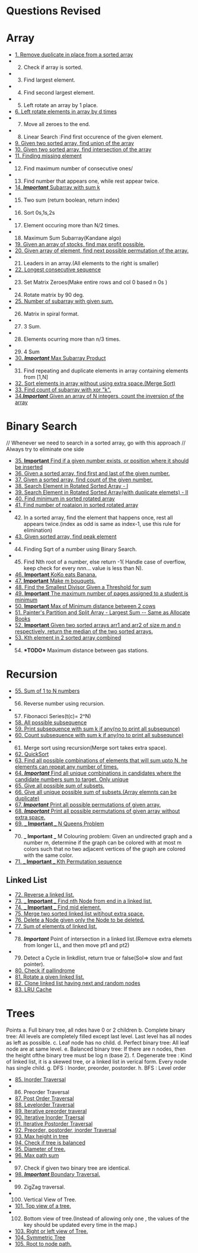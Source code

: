 # Questions Revised

# Array

- [1. Remove duplicate in place from a sorted array](./RemoveDuplicate.java)
- 2. Check if array is sorted.
- 3. Find largest element.
- 4. Find second largest element.
- 5. Left rotate an array by 1 place.
- [6. Left rotate elements in array by d times](./LeftRotate.java)
- 7. Move all zeroes to the end.
- 8. Linear Search :Find first occurence of the given element.
- [9. Given two sorted array, find union of the array](./UnionArray.java)
- [10. Given two sorted array, find intersection of the array](./Intersextion.java)
- [11. Finding missing element](./MissingElement.java)
- 12. Find maximum number of consecutive ones/
- 13. Find number that appears one, while rest appear twice.
- [14. **_Important_** Subarray with sum k](./Subarraysum.java)
- 15. Two sum (return boolean, return index)
- 16. Sort 0s,1s,2s
- 17. Element occuring more than N/2 times.
- 18. Maximum Sum Subarray(Kandane algo)
- [19. Given an array of stocks, find max profit possible.](./MaxProfitStock.java)
- [20. Given array of element, find next possible permutation of the array.](./NextPossiblePermutaion.java)
- 21. Leaders in an array.(All elements to the right is smaller)
- [22. Longest consecutive sequence](./LongestConsecutiveSubsequence.java)
- 23. Set Matrix Zeroes(Make entire rows and col 0 based n 0s )
- 24. Rotate matrix by 90 deg.
- [25. Number of subarray with given sum.](./CountSubarraySumK.java)
- 26. Matrix in spiral format.
- 27. 3 Sum.
- 28. Elements ocurring more than n/3 times.
- 29. 4 Sum
- [30. **_Important_** Max Subarray Product](./MaxSubarrayProd.java)
- 31. Find repeating and duplicate elements in array containing elements from [1,N]
- [32. Sort elements in array without using extra space.(Merge Sort)](./MergeSort.java)
- [33. Find count of subarray with xor "k".](./SubarrayWithKXor.java)
- [34.**_Important_** Given an array of N integers, count the inversion of the array](./InversionCount.java)

# Binary Search

// Whenever we need to search in a sorted array, go with this approach
// Always try to eliminate one side

- [35. **Important** Find if a given number exists, or position where it should be inserted](./PositionOfGivenNumber.java)
- [36. Given a sorted array, find first and last of the given number.](./FirstAndLastOccurrenceOfElement.java)
- [37. Given a sorted array, find count of the given number.](./FirstAndLastOccurrenceOfElement.java)
- [38. Search Element in Rotated Sorted Array - I](./SearchInRotatedArray.java)
- [39. Search Element in Rotated Sorted Array(with duplicate elemets) - II](./SearchInRotatedArray.java)
- [40. Find minimum in sorted rotated array](./FindMinimumOfSortedRotated)
- [41. Find number of roataion in sorted rotated array](./FindMinimumOfSortedRotated)
- 42. In a sorted array, find the element that happens once, rest all appears twice.(index as odd is same as index-1, use this rule for elimination)
- [43. Given sorted array, find peak element](./PeakElement.java)
- 44. Finding Sqrt of a number using Binary Search.
- 45. Find Nth root of a number, else return -1( Handle case of overflow, keep check for every n*n*n... value is less than N).
- [46. **Important** KoKo eats Banana.](./KoKoBanana.java)
- [47. **Important** Make m bouquets.](./MinimumBouquets.java)
- [48. Find the Smallest Divisor Given a Threshold for sum](./SmallestDivisorToReachThresholdSum.java)
- [49. **Important** The maximum number of pages assigned to a student is minimum](./AllocateBooksToStudents.java)
- [50. **Important** Max of Minimum distance between 2 cows](./FindMaxOfMinCows.java)
- [51. Painter's Partition and Split Array - Largest Sum -- Same as Allocate Books](./AllocateBooksToStudents.java)
- [52. **Important** Given two sorted arrays arr1 and arr2 of size m and n respectively, return the median of the two sorted arrays.](./MedianInArray.java)
- [53. Kth element in 2 sorted array combined](./MedianInArray.java)
- 54. **\***TODO**\*** Maximum distance between gas stations.

# Recursion

- [55. Sum of 1 to N numbers](./SumOfN.java)
- 56. Reverse number using recursion.
- 57. Fibonacci Series(t(c)= 2^N)
- [58. All possible subsequence](./SubsequenceInArray.java)
- [59. Print subsequence with sum k if any(no to print all subsequnce)](./SubsequenceWithSum.java)
- [60. Count subsequence with sum k if any(no to print all subsequnce)](./SubsequenceWithSum.java)
- 61. Merge sort using recursion(Merge sort takes extra space).
- [62. QuickSort](./QuickSOrtRecursion.java)
- [63. Find all possible combinations of elements that will sum upto N. he elements can repeat any number of times.](./CombinationSum.java)
- [64. **_Important_** Find all unique combinations in candidates where the candidate numbers sum to target. Only unique](./CombinationSum.java)
- [65. Give all possible sum of subsets.](./AllSubsetSum.java)
- [66. Give all unique possible sum of subsets.(Array elemnts can be duplicate)](./AllSubsetSum.java)
- [67. **_Important_** Print all possible permutations of given array.](./AllPermutationOfArray.java)
- [68. **_Important_** Print all possible permutations of given array without extra space.](./AllPermutationOfArray.java)
- [69. **_ Important _** N Queens Problem](./NQueens.java)
- 70. **_ Important _** M Colouring problem: Given an undirected graph and a number m, determine if the graph can be colored with at most m colors such that no two adjacent vertices of the graph are colored with the same color.
- [71. **_ Important _** Kth Permutation sequence](./KthPermutation.java)

## Linked List

- [72. Reverse a linked list.](./LL_Reverse.java)
- [73. **_ Important _** Find nth Node from end in a linked list.](./LL_NthNodeFromEnd.java)
- [74. **_ Important _** Find mid element.](./MidElementLL.java)
- [75. Merge two sorted linked list witjhout extra space.](./MergeLinkedList.java)
- [76. Delete a Node given only the Node to be deleted.](./DeleteANode.java)
- [77. Sum of elements of linked list.](./SumOfElements_LL.java)
- 78. **_Important_** Point of intersection in a linked list.(Remove extra elemets from longer LL, and then move pt1 and pt2)
- 79. Detect a Cycle in linkdlist, return true or false(Sol=> slow and fast pointer).
- [80. Check if pallindrome](./CheckForPallindrome.java)
- [81. Rotate a given linked list.](./RotateLL.java)
- [82. Clone linked list having next and random nodes](./CloneLL.java)
- [83. LRU Cache](./LRUCache.java)
<!-- - [84. LFU]() -->

# Trees

Points
a. Full binary tree, all ndes have 0 or 2 children
b. Complete binary tree: All levels are completely filled except last level. Last level has all nodes as left as possible.
c. Leaf node has no child.
d. Perfect binary tree: All leaf node are at same level.
e. Balanced binary tree: If there are n nodes, then the height ofthe binary tree must be log n (base 2).
f. Degenerate tree : Kind of linked list, it is a skewed tree, or a linked list in verical form. Every node has single child.
g. DFS : Inorder, preorder, postorder.
h. BFS : Level order

- [85. Inorder Traversal](./InorderTraversal.java)
- 86. Preorder Traversal
- [87. Post Order Traversal](./PostorderTraversal.java)
- [88. Levelorder Traversal](./LevelOrderTraversal.java)
- [89. Iterative preorder traveral](./IterartivePreorder.java)
- [90. Iterative Inorder Traersal](./IterativeInorder.java)
- [91. Iterative Postorder Traversal](./IterativePostorder.java)
- [92. Preorder, postorder, inorder Traversal](./PreInPostTraversal.java)
- [93. Max height in tree](./MaxHeightInTree.java)
- [94. Check if tree is balanced](./MaxHeightInTree.java)
- [95. Diameter of tree.](./DiameterOfTree.java)
- [96. Max path sum](./MaxPathSum.java)
- 97. Check if given two binary tree are identical.
- [98. **_Important_** Boundary Traversal.](./BoundaryTraversal.java)
- 99. ZigZag traversal.
- 100. Vertical View of Tree.
- [101. Top view of a tree.](./TopViewOfTree.java)
- 102. Bottom view of tree.(Instead of allowing only one , the values of the key should be updated every time in the map.)
- [103. Right or left view of Tree.](./RightLeftView.java)
- [104. Symmetric Tree](./SymmetricalTree.java)
- [105. Root to node path.](./RootToNode.java)

